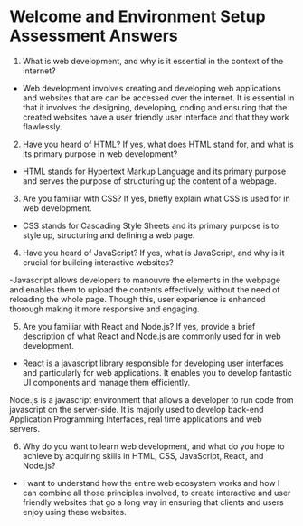 # Welcome and Environment Setup Assessment Answers

1. What is web development, and why is it essential in the context of the internet?

- Web development involves creating and developing web applications and websites that are can be accessed over the internet. It is essential in that it involves the designing, developing, coding and ensuring that the created websites have a user friendly user interface and that they work flawlessly. 

2. Have you heard of HTML? If yes, what does HTML stand for, and what is its primary purpose in web development?

- HTML stands for Hypertext Markup Language and its primary purpose and serves the purpose of structuring up the content of a webpage.

3. Are you familiar with CSS? If yes, briefly explain what CSS is used for in web development.

- CSS stands for Cascading Style Sheets and its primary purpose is to style up, structuring and defining a web page.

4. Have you heard of JavaScript? If yes, what is JavaScript, and why is it crucial for building interactive websites?

-Javascript allows developers to manouvre the elements in the webpage and enables them to upload the contents effectively, without the need of reloading the whole page. Though this, user experience is enhanced thorough making it more responsive and engaging.

5. Are you familiar with React and Node.js? If yes, provide a brief description of what React and Node.js are commonly used for in web development.

- React is a javascript library responsible for developing user interfaces and particularly for web applications. It enables you to develop fantastic UI components and manage them efficiently.

Node.js is a javascript environment that allows a developer to run code from javascript on the server-side. It is majorly used to develop back-end Application Programming Interfaces, real time applications and web servers.

6. Why do you want to learn web development, and what do you hope to achieve by acquiring skills in HTML, CSS, JavaScript, React, and Node.js?

- I want to understand how the entire web ecosystem works and how I can combine all those principles involved, to create interactive and user friendly websites that go a long way in ensuring that clients and users enjoy using these websites.
